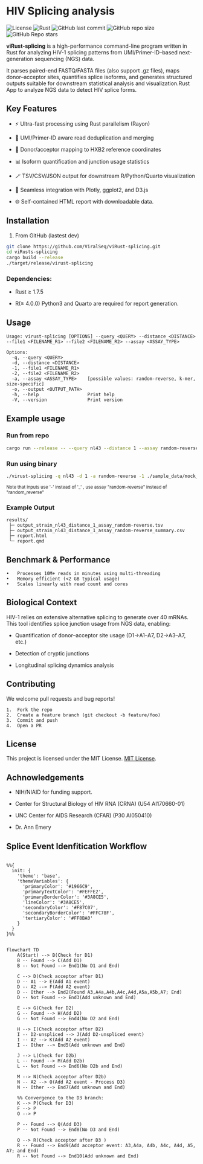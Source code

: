 # HIV Splicing analysis

![License](https://img.shields.io/badge/license-MIT-green)
![Rust](https://img.shields.io/badge/language-Rust-orange)
![GitHub last commit](https://img.shields.io/github/last-commit/ViralSeq/viRust-splicing)
![GitHub repo size](https://img.shields.io/github/repo-size/ViralSeq/viRust-splicing)
![GitHub Repo stars](https://img.shields.io/github/stars/ViralSeq/viRust-splicing?style=social)

**viRust-splicing** is a high-performance command-line program written in Rust for analyzing HIV-1 splicing patterns from UMI/Primer-ID–based next-generation sequencing (NGS) data.

It parses paired-end FASTQ/FASTA files (also support .gz files), maps donor–acceptor sites, quantifies splice isoforms, and generates structured outputs suitable for downstream statistical analysis and visualization.Rust App to analyze NGS data to detect HIV splice forms.

## Key Features

- ⚡ Ultra-fast processing using Rust parallelism (Rayon)

- 🧬 UMI/Primer-ID aware read deduplication and merging

- 🧭 Donor/acceptor mapping to HXB2 reference coordinates

- 📊 Isoform quantification and junction usage statistics

- 🪄 TSV/CSV/JSON output for downstream R/Python/Quarto visualization

- 🧰 Seamless integration with Plotly, ggplot2, and D3.js

- 🌐 Self-contained HTML report with downloadable data.

## Installation

1. From GitHub (lastest dev)

```bash
git clone https://github.com/ViralSeq/viRust-splicing.git
cd viRusts-splicing
cargo build --release
./target/release/virust-splicing
```

### Dependencies:

- Rust ≥ 1.7.5

- R(≥ 4.0.0) Python3 and Quarto are required for report generation.

## Usage

```
Usage: virust-splicing [OPTIONS] --query <QUERY> --distance <DISTANCE> --file1 <FILENAME_R1> --file2 <FILENAME_R2> --assay <ASSAY_TYPE>

Options:
  -q, --query <QUERY>
  -d, --distance <DISTANCE>
  -1, --file1 <FILENAME_R1>
  -2, --file2 <FILENAME_R2>
  -a, --assay <ASSAY_TYPE>    [possible values: random-reverse, k-mer, size-specific]
  -o, --output <OUTPUT_PATH>
  -h, --help                  Print help
  -V, --version               Print version

```

## Example usage

### Run from repo

```bash
cargo run --release -- --query nl43 --distance 1 --assay random-reverse --file1 ./sample_data/mock_data_r1.fasta.gz --file2 ./sample_data/mock_data_r2.fasta.gz -o ./
```

### Run using binary

```bash
./virust-splicing -q nl43 -d 1 -a random-reverse -1 ./sample_data/mock_data_r1.fasta.gz -2 ./sample_data/mock_data_r2.fasta.gz -o ./
```

<small>Note that inputs use '-' instead of '\_' , use assay "random-reverse" instead of "random_reverse"</small>

### Example Output

```
results/
 ├─ output_strain_nl43_distance_1_assay_random-reverse.tsv
 ├─ output_strain_nl43_distance_1_assay_random-reverse_summary.csv
 ├─ report.html
 └─ report.qmd
```

## Benchmark & Performance

    •	Processes 10M+ reads in minutes using multi-threading
    •	Memory efficient (<2 GB typical usage)
    •	Scales linearly with read count and cores

## Biological Context

HIV-1 relies on extensive alternative splicing to generate over 40 mRNAs. This tool identifies splice junction usage from NGS data, enabling:

- Quantification of donor–acceptor site usage (D1→A1–A7, D2→A3–A7, etc.)

- Detection of cryptic junctions

- Longitudinal splicing dynamics analysis

## Contributing

We welcome pull requests and bug reports!

    1.	Fork the repo
    2.	Create a feature branch (git checkout -b feature/foo)
    3.	Commit and push
    4.	Open a PR

## License

This project is licensed under the MIT License. [MIT License](https://opensource.org/licenses/MIT).

## Achnowledgements

- NIH/NIAID for funding support.

- Center for Structural Biology of HIV RNA (CRNA) (U54 AI170660-01)

- UNC Center for AIDS Research (CFAR) (P30 AI050410)

- Dr. Ann Emery

## Splice Event Idenfitication Workflow

```mermaid

%%{
  init: {
    'theme': 'base',
    'themeVariables': {
      'primaryColor': '#1966C9',
      'primaryTextColor': '#FEFFE2',
      'primaryBorderColor': '#3A8CE5',
      'lineColor': '#3A8CE5',
      'secondaryColor': '#F87C07',
      'secondaryBorderColor': '#FFC78F',
      'tertiaryColor': '#FF8BA0'
    }
  }
}%%


flowchart TD
    A(Start) --> B(Check for D1)
    B -- Found --> C(Add D1)
    B -- Not Found --> End1(No D1 and End)

    C --> D(Check acceptor after D1)
    D -- A1 --> E(Add A1 event)
    D -- A2 --> F(Add A2 event)
    D -- Other --> End2(Found A3,A4a,A4b,A4c,A4d,A5a,A5b,A7; End)
    D -- Not Found --> End3(Add unknown and End)

    E --> G(Check for D2)
    G -- Found --> H(Add D2)
    G -- Not Found --> End4(No D2 and End)

    H --> I(Check acceptor after D2)
    I -- D2-unspliced --> J(Add D2-unspliced event)
    I -- A2 --> K(Add A2 event)
    I -- Other --> End5(Add unknown and End)

    J --> L(Check for D2b)
    L -- Found --> M(Add D2b)
    L -- Not Found --> End6(No D2b and End)

    M --> N(Check acceptor after D2b)
    N -- A2 --> O(Add A2 event - Process D3)
    N -- Other --> End7(Add unknown and End)

    %% Convergence to the D3 branch:
    K --> P(Check for D3)
    F --> P
    O --> P

    P -- Found --> Q(Add D3)
    P -- Not Found --> End8(No D3 and End)

    Q --> R(Check acceptor after D3 )
    R -- Found --> End9(Add acceptor event: A3,A4a, A4b, A4c, A4d, A5, A7; and End)
    R -- Not Found --> End10(Add unknown and End)


```

